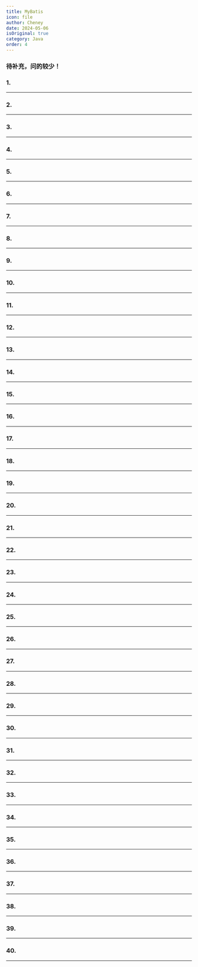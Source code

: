 ```yaml
---
title: MyBatis
icon: file
author: Cheney
date: 2024-05-06
isOriginal: true
category: Java
order: 4
---
```



### 待补充，问的较少！



### 1. 


---

### 2. 


---

### 3. 


---

### 4. 


---



### 5. 


---

### 6. 


---

### 7. 


---

### 8. 


---



### 9. 


---

### 10. 


---




### 11. 


---

### 12. 


---

### 13. 


---

### 14. 


---



### 15. 


---

### 16. 


---

### 17. 


---

### 18. 


---



### 19. 


---

### 20. 


---



### 21. 


---

### 22. 


---

### 23. 


---

### 24. 


---



### 25. 


---

### 26. 


---

### 27. 


---

### 28. 


---



### 29. 


---

### 30. 


---



### 31. 


---

### 32. 


---

### 33. 


---

### 34. 


---



### 35. 


---

### 36. 


---

### 37. 


---

### 38. 


---



### 39. 


---

### 40. 


---